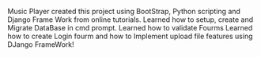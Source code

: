 Music Player
created this project using BootStrap, Python scripting and Django Frame Work from online tutorials. 
Learned how to setup, create and Migrate DataBase in cmd prompt.
Learned how to validate Fourms
Learned how to create Login fourm and how to Implement upload file features using DJango FrameWork!
